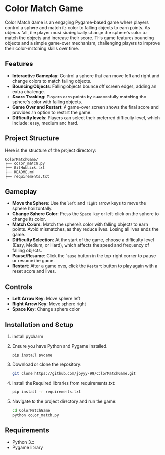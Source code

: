 # Color Match Game

Color Match Game is an engaging Pygame-based game where players control a sphere and match its color to falling objects to earn points. As objects fall, the player must strategically change the sphere's color to match the objects and increase their score. This game features bouncing objects and a simple game-over mechanism, challenging players to improve their color-matching skills over time.

## Features
- **Interactive Gameplay**: Control a sphere that can move left and right and change colors to match falling objects.
- **Bouncing Objects**: Falling objects bounce off screen edges, adding an extra challenge.
- **Score Tracking**: Players earn points by successfully matching the sphere's color with falling objects.
- **Game Over and Restart**: A game-over screen shows the final score and provides an option to restart the game.
- **Difficulty levels**: Players can select their preferred difficulty level, which include: easy, medium and hard.

## Project Structure
Here is the structure of the project directory:
```
ColorMatchGame/
├── color_match.py         
├── GitHubLink.txt          
├── README.md               
├── requirements.txt       
```
## Gameplay
- **Move the Sphere**: Use the `left` and `right` arrow keys to move the sphere horizontally.
- **Change Sphere Color**: Press the `Space key` or left-click on the sphere to change its color.
- **Match Colors**: Match the sphere’s color with falling objects to earn points. Avoid mismatches, as they reduce lives. Losing all lives ends the game.
- **Difficulty Selection**: At the start of the game, choose a difficulty level (Easy, Medium, or Hard), which affects the speed and frequency of falling objects.
- **Pause/Resume**: Click the `Pause` button in the top-right corner to pause or resume the game.
- **Restart**: After a game over, click the `Restart` button to play again with a reset score and lives.

## Controls
- **Left Arrow Key**: Move sphere left
- **Right Arrow Key**: Move sphere right
- **Space Key**: Change sphere color

## Installation and Setup
1. install pycharm

2. Ensure you have Python and Pygame installed.
   ```bash
   pip install pygame
   ```
3. Download or clone the repository:
   ```bash
   git clone https://github.com/joyyy-99/ColorMatchGame.git
   ```
4. install the Required libraries from requirements.txt:
    ```bash
   pip install -r requirements.txt
   ```
5. Navigate to the project directory and run the game:
   ```bash
   cd ColorMatchGame
   python color_match.py
   ```

## Requirements
- Python 3.x
- Pygame library



